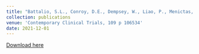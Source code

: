 ```yaml
---
title: "Battalio, S.L., Conroy, D.E., Dempsey, W., Liao, P., Menictas, M., Murphy, S., Nahum-Shani, I., Qian, T., Kumar, S. and Spring, B. Sense2Stop: a micro-randomized trial using wearable sensors to optimize a just-in-time-adaptive stress management intervention for smoking relapse prevention."
collection: publications
venue: 'Contemporary Clinical Trials, 109 p 106534'
date: 2021-12-01
---
```


[Download here](http://menictas.github.io/files/Battalio21.pdf)

